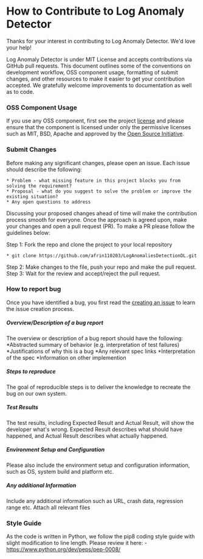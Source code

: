 # How to Contribute to Log Anomaly Detector

Thanks for your interest in contributing to Log Anomaly Detector. We'd love your help!

Log Anomaly Detector is under MIT License and accepts contributions via GitHub pull requests. This document outlines some of the conventions on development workflow, OSS component usage, formatting of submit changes, and other resources to make it easier to get your contribution accepted. 
We gratefully welcome improvements to documentation as well as to code.



### OSS Component Usage
If you use any OSS component, first see the project [license](https://github.com/afrin110203/LogAnomaliesDetectionDL/blob/main/LICENSE)
and please ensure that the component is licensed under only the permissive licenses such as MIT, BSD, Apache and approved by the [Open Source Initiative](https://opensource.org/licenses).

### Submit Changes

Before making any significant changes, please open an issue. Each issue should describe the following:

	* Problem - what missing feature in this project blocks you from solving the requirement?
	* Proposal - what do you suggest to solve the problem or improve the existing situation?
	* Any open questions to address

Discussing your proposed changes ahead of time will make the contribution process smooth for everyone. Once the approach is agreed upon, make your changes and open a pull request (PR). To make a PR please follow the guidelines below:

Step 1: Fork the repo and clone the project to your local repository

	* git clone https://github.com/afrin110203/LogAnomaliesDetectionDL.git

Step 2: Make changes to the file, push your repo and make the pull request.
Step 3: Wait for the review and accept/reject the pull request. 


### How to report bug 
Once you have identified a bug, you first read the [creating an issue](https://docs.github.com/en/issues/tracking-your-work-with-issues/creating-an-issue) to learn the issue creation process.

##### Overview/Description of a bug report
The overview or description of a bug report should have the following:
                   *Abstracted summary of behavior (e.g. interpretation of test failures)
                   *Justifications of why this is a bug
                   *Any relevant spec links
                   *Interpretation of the spec
                   *Information on other implemention

##### Steps to reproduce
The goal of reproducible steps is to deliver the knowledge to recreate the bug on our own system.
##### Test Results
The test results, including Expected Result and Actual Result, will show the developer what's wrong. Expected Result describes what should have happened, and Actual Result describes what actually happened.
##### Environment Setup and Configuration
Please also include the environment setup and configuration information, such as OS, system build and platform etc.
##### Any additional Information
Include any additional information such as URL, crash data, regression range etc. Attach all relevant files

### Style Guide

As the code is written in Python, we follow the pip8 coding style guide with slight modification to line length. Please review it here:
		- https://www.python.org/dev/peps/pep-0008/

